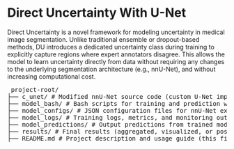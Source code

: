 # Direct Uncertainty With U-Net

Direct Uncertainty is a novel framework for modeling uncertainty in medical image segmentation. Unlike traditional ensemble or dropout-based methods, DU introduces a dedicated uncertainty class during training to explicitly capture regions where expert annotators disagree. This allows the model to learn uncertainty directly from data without requiring any changes to the underlying segmentation architecture (e.g., nnU-Net), and without increasing computational cost.

<pre> project-root/ 
├── c_unet/ # Modified nnU-Net source code (custom U-Net implementation) 
├── model_bash/ # Bash scripts for training and prediction workflows 
├── model_configs/ # JSON configuration files for nnU-Net experiments 
├── model_logs/ # Training logs, metrics, and monitoring output 
├── model_predictions/ # Output predictions from trained models 
├── results/ # Final results (aggregated, visualized, or post-processed) 
├── README.md # Project description and usage guide (this file) 
</pre>